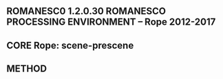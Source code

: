 ROMANESC0 1.2.0.30
ROMANESCO PROCESSING ENVIRONMENT – Rope 2012-2017
--
CORE Rope: scene-prescene
--

METHOD
--



